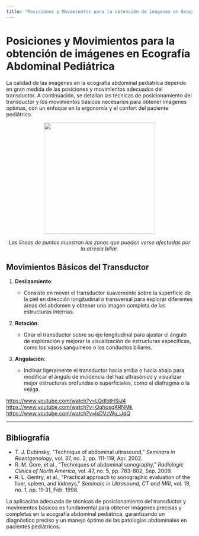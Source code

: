 ```yaml
---
title: "Posiciones y Movimientos para la obtención de imágenes en Ecografía Abdominal Pediátrica"
---
```


# Posiciones y Movimientos para la obtención de imágenes en Ecografía Abdominal Pediátrica

La calidad de las imágenes en la ecografía abdominal pediátrica depende en gran medida de las posiciones y movimientos adecuados del transductor. A continuación, se detallan las técnicas de posicionamiento del transductor y los movimientos básicos necesarios para obtener imágenes óptimas, con un enfoque en la ergonomía y el confort del paciente pediátrico.

<p align="center">
  <img src="https://www.chkd.org/patients-and-families/health-library/GetImage.aspx?ImageId=494060" width="300" height="300"/> </p>
<em><p align="center">Las líneas de puntos muestran las zonas que pueden verse afectadas por la atresia biliar.</p></em>

## Movimientos Básicos del Transductor

1. **Deslizamiento**:

   - Consiste en mover el transductor suavemente sobre la superficie de la piel en dirección longitudinal o transversal para explorar diferentes áreas del abdomen y obtener una imagen completa de las estructuras internas.

2. **Rotación**:

   - Girar el transductor sobre su eje longitudinal para ajustar el ángulo de exploración y mejorar la visualización de estructuras específicas, como los vasos sanguíneos o los conductos biliares.

3. **Angulación**:
   - Inclinar ligeramente el transductor hacia arriba o hacia abajo para modificar el ángulo de incidencia del haz ultrasónico y visualizar mejor estructuras profundas o superficiales, como el diafragma o la vejiga.

https://www.youtube.com/watch?v=LQdlbtHSiJ4
https://www.youtube.com/watch?v=QqhosgKRNMk
https://www.youtube.com/watch?v=lsDVzWu_UdQ

---

## Bibliografía

- T. J. Dubinsky, "Technique of abdominal ultrasound," _Seminars in Roentgenology_, vol. 37, no. 2, pp. 111-119, Apr. 2002.
- R. M. Gore, et al., "Techniques of abdominal sonography," _Radiologic Clinics of North America_, vol. 47, no. 5, pp. 783-802, Sep. 2009.
- R. L. Gentry, et al., "Practical approach to sonographic evaluation of the liver, spleen, and kidneys," _Seminars in Ultrasound, CT and MRI_, vol. 19, no. 1, pp. 11-31, Feb. 1998.

La aplicación adecuada de técnicas de posicionamiento del transductor y movimientos básicos es fundamental para obtener imágenes precisas y completas en la ecografía abdominal pediátrica, garantizando un diagnóstico preciso y un manejo óptimo de las patologías abdominales en pacientes pediátricos.
